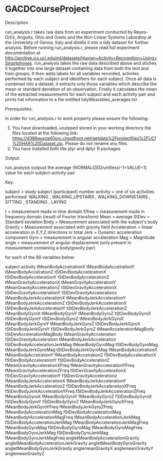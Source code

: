 # GACDCourseProject

Description

run_analysis.r takes raw data from an experiment conducted by Reyes-Ortiz, Anguita, Ghio and Oneto and the Non-Linear Systems Laboratoy at the Univeristy of Genoa, Italy and distills it into a tidy dataset for further analysis. Before running run_analysis.r, please read full experiment documentation at http://archive.ics.uci.edu/ml/datasets/Human+Activity+Recognition+Using+Smartphones.
run_analysis takes the raw data described above and stiches it together into one large dataset containing data from both the test and train groups. It then adds labels for all variables recorded, activites performed by each subject and identifiers for each subject. Once all data is combined into a dataset, it extracts only those variables which describe the mean or standard deviation of an observation. Finally it calculates the mean of the extracted measurements for each subject and each activity pair and prints hat information to a file entitled tidyWearables_averages.txt

Prerequisites:

In order for run_analysis.r to work properly please ensure the following:

1. You have downloaded, unzipped stored in your working directory the files located at the following link: https://d396qusza40orc.cloudfront.net/getdata%2Fprojectfiles%2FUCI%20HAR%20Dataset.zip. Please do not rename any files.
2. You have installed both the plyr and dplyr R packages

Output:

run_analysis outpust the average (NORMALIZED/unitless/-1<VALUE<1) value for each subject-activity pair

Key:

subject = study subject (participant) number
activity = one of six activities performed: WALKING
, WALKING_UPSTAIRS
, WALKING_DOWNSTAIRS
, SITTING
, STANDING
, LAYING

t = measurement made in time domain
f/freq = measurement made in frequency domain (result of Fourier transform)
Mean = average
StDev = Standard seviation
Body = Measurement associated with the subject's body
Gravity = Measurement associated with gravity field
Acceleration = linear acceleration in X,Y,Z directions or total
Jerk = Dynamic acceleration component
Gyro = measurement is angular acceleration
Mag = Magnitude
angle = measurement of angular displacement (only present in measurement containing a body/gravity pair)

for each of the 88 variables below:

subject
activity
tMeanBodyAccelrationX
tMeanBodyAccelrationY
tMeanBodyAccelrationZ
tStDevBodyAccelerationX
tStDevBodyAccelerationY
tStDevBodyAccelerationZ
tMeanGravityAccelerationX
tMeanGravityAccelerationY
tMeanGravityAccelerationZ
tStDevGravityAccelerationX
tStDevGravityAccelerationY
tStDevGravityAccelerationz
tMeanBodyJerkAccelerationX
tMeanBodyJerkAccelerationY
tMeanBodyJerkAccelerationZ
tStDevBodyJerkAccelerationX
tStDevBodyJerkAccelerationY
tStDevBodyJerkAccelerationZ
tMeanBodyGyroX
tMeanBodyGyroY
tMeanBodyGyroZ
tStDevBodyGyroX
tStDevBodyGyroY
tStDevBodyGyroZ
tMeanBodyJerkGyroX
tMeanBodyJerkGyroY
tMeanBodyJerkGyroZ
tStDevBodyJerkGyroX
tStDevBodyJerkGyroY
tStDevBodyJerkGyroZ
tMeanAccelerationMagBody
tStDevAccelerationMagBody
tMeanGravityAcceleration
tStDevGravityAcceleration
tMeanBodyJerkAcceleration
tStDevBodyAccelerationJerkMag
tMeanBodyGyroMag
tStDevBodyGyroMag
tMeanBodyJerkGyroMag
tStDevBodyJerkGyroMag
fMeanBodyAccelrationX
fMeanBodyAccelrationY
fMeanBodyAccelrationZ
fStDevBodyAccelerationX
fStDevBodyAccelerationY
fStDevBodyAccelerationZ
fMeanGravityAccelerationXFreq
fMeanGravityAccelerationYFreq
fMeanGravityAccelerationZFreq
fStDevGravityAccelerationX
fStDevGravityAccelerationY
fStDevGravityAccelerationz
fMeanBodyJerkAccelerationX
fMeanBodyJerkAccelerationY
fMeanBodyJerkAccelerationZ
fStDevBodyJerkAccelerationXFreq
fStDevBodyJerkAccelerationYFreq
fStDevBodyJerkAccelerationZFreq
fMeanBodyGyroX
fMeanBodyGyroY
fMeanBodyGyroZ
fStDevBodyGyroX
fStDevBodyGyroY
fStDevBodyGyroZ
fMeanBodyJerkGyroXFreq
fMeanBodyJerkGyroYFreq
fMeanBodyJerkGyroZFreq
fMeanBodyAccelerationMag
fStDevBodyAccelerationMag
fMeanBodytAccelerationMagFreq
fMeanBodyAccelerationJerkMag
fStDevBodyAccelerationJerkMag
fMeanBodyAccelerationJerkMagFreq
fMeanBodyGyroMag
fStDevBodyGyroMag
fMeanBodyGyroMagFreq
fMeanBodyGyroJerkMag
fStDevBodyGyroJerkMag
fMeanBodyGyroJerkMagFreq
angletMeanBodyAccelerationGravity
angletMeanBodyAccelerationJerkGravity
angletMeanBodyGyroGravity
angletMeanBodyGyroJerkGravity
anglemeanGravityX
anglemeanGravityY
anglemeanGravityZ

